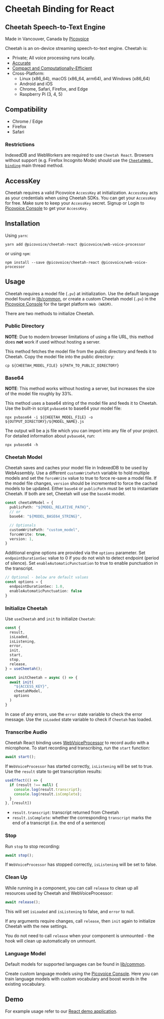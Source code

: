 # Cheetah Binding for React

## Cheetah Speech-to-Text Engine

Made in Vancouver, Canada by [Picovoice](https://picovoice.ai)

Cheetah is an on-device streaming speech-to-text engine. Cheetah is:

- Private; All voice processing runs locally.
- [Accurate](https://picovoice.ai/docs/benchmark/stt/#accuracy)
- [Compact and Computationally-Efficient](https://github.com/Picovoice/speech-to-text-benchmark#rtf)
- Cross-Platform:
  - Linux (x86_64), macOS (x86_64, arm64), and Windows (x86_64)
  - Android and iOS
  - Chrome, Safari, Firefox, and Edge
  - Raspberry Pi (3, 4, 5)

## Compatibility

- Chrome / Edge
- Firefox
- Safari

### Restrictions

IndexedDB and WebWorkers are required to use `Cheetah React`. Browsers without support (e.g. Firefox Incognito Mode) should use the [`CheetahWeb binding`](https://github.com/Picovoice/cheetah/tree/master/binding/web) main thread method.

## AccessKey

Cheetah requires a valid Picovoice `AccessKey` at initialization. `AccessKey` acts as your credentials when using Cheetah SDKs.
You can get your `AccessKey` for free. Make sure to keep your `AccessKey` secret.
Signup or Login to [Picovoice Console](https://console.picovoice.ai/) to get your `AccessKey`.

## Installation

Using `yarn`:

```console
yarn add @picovoice/cheetah-react @picovoice/web-voice-processor
```

or using `npm`:

```console
npm install --save @picovoice/cheetah-react @picovoice/web-voice-processor
```

## Usage

Cheetah requires a model file (`.pv`) at initialization. Use the default language model found in [lib/common](https://github.com/Picovoice/cheetah/tree/master/lib/common), or create a custom Cheetah model (`.pv`) in the [Picovoice Console](https://console.picovoice.ai/) for the target platform `Web (WASM)`.

There are two methods to initialize Cheetah.

### Public Directory

**NOTE**: Due to modern browser limitations of using a file URL, this method does __not__ work if used without hosting a server.

This method fetches the model file from the public directory and feeds it to Cheetah. Copy the model file into the public directory:

```console
cp ${CHEETAH_MODEL_FILE} ${PATH_TO_PUBLIC_DIRECTORY}
```

### Base64

**NOTE**: This method works without hosting a server, but increases the size of the model file roughly by 33%.

This method uses a base64 string of the model file and feeds it to Cheetah. Use the built-in script `pvbase64` to
base64 your model file:

```console
npx pvbase64 -i ${CHEETAH_MODEL_FILE} -o ${OUTPUT_DIRECTORY}/${MODEL_NAME}.js
```

The output will be a js file which you can import into any file of your project. For detailed information about `pvbase64`,
run:

```console
npx pvbase64 -h
```

### Cheetah Model

Cheetah saves and caches your model file in IndexedDB to be used by WebAssembly. Use a different `customWritePath` variable to hold multiple models and set the `forceWrite` value to true to force re-save a model file.
If the model file changes, `version` should be incremented to force the cached models to be updated.
Either `base64` or `publicPath` must be set to instantiate Cheetah. If both are set, Cheetah will use the `base64` model.

```typescript
const cheetahModel = {
  publicPath: "${MODEL_RELATIVE_PATH}",
  // or
  base64: "${MODEL_BASE64_STRING}",

  // Optionals
  customWritePath: "custom_model",
  forceWrite: true,
  version: 1,
}
```

Additional engine options are provided via the `options` parameter. Set `endpointDurationSec` value to 0 if you do not wish to detect endpoint (period of silence). Set `enableAutomaticPunctuation` to true to enable punctuation in the transcript.

```typescript
// Optional - below are default values
const options = {
  endpointDurationSec: 1.0,
  enableAutomaticPunctuation: false
}
```

### Initialize Cheetah

Use `useCheetah` and `init` to initialize `Cheetah`:

```typescript
const {
  result,
  isLoaded,
  isListening,
  error,
  init,
  start,
  stop,
  release,
} = useCheetah();

const initCheetah = async () => {
  await init(
    "${ACCESS_KEY}",
    cheetahModel,
    options
  )
}
```

In case of any errors, use the `error` state variable to check the error message. Use the `isLoaded` state variable to check if `Cheetah` has loaded.

### Transcribe Audio

Cheetah React binding uses [WebVoiceProcessor](https://github.com/Picovoice/web-voice-processor) to record audio with a microphone.
To start recording and transcribing, run the `start` function:

```typescript
await start();
```

If `WebVoiceProcessor` has started correctly, `isListening` will be set to true.
Use the `result` state to get transcription results:

```typescript
useEffect(() => {
  if (result !== null) {
    console.log(result.transcript);
    console.log(result.isComplete);
  }
}, [result])
```

- `result.transcript`: transcript returned from Cheetah
- `result.isComplete`: whether the corresponding `transcript` marks the end of a transcript (i.e. the end of a sentence)

### Stop

Run `stop` to stop recording:

```typescript
await stop();
```

If `WebVoiceProcessor` has stopped correctly, `isListening` will be set to false.

### Clean Up

While running in a component, you can call `release` to clean up all resources used by Cheetah and WebVoiceProcessor:

```typescript
await release();
```

This will set `isLoaded` and `isListening` to false, and `error` to null.

If any arguments require changes, call `release`, then `init` again to initialize Cheetah with the new settings.

You do not need to call `release` when your component is unmounted - the hook will clean up automatically on unmount.

### Language Model

Default models for supported languages can be found in [lib/common](../../lib/common).

Create custom language models using the [Picovoice Console](https://console.picovoice.ai/). Here you can train
language models with custom vocabulary and boost words in the existing vocabulary.

## Demo

For example usage refer to our [React demo application](https://github.com/Picovoice/cheetah/tree/master/demo/react).

